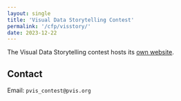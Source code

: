 ```yaml
---
layout: single
title: 'Visual Data Storytelling Contest'
permalink: '/cfp/visstory/'
date: 2023-12-22
---
```


The Visual Data Storytelling contest hosts its [own website](https://visstory.github.io).

## Contact

Email: `pvis_contest@pvis.org`